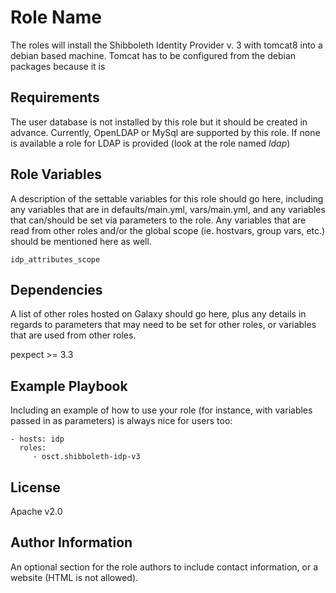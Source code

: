 Role Name
=========

The roles will install the Shibboleth Identity Provider v. 3 with tomcat8 into a debian based machine.
Tomcat has to be configured from the debian packages because it is

Requirements
------------

The user database is not installed by this role but it should be created in advance. Currently, OpenLDAP or MySql are supported by this role.
If none is available a role for LDAP is provided (look at the role named *ldap*)

Role Variables
--------------

A description of the settable variables for this role should go here, including any variables that are in defaults/main.yml, vars/main.yml, and any variables that can/should be set via parameters to the role. Any variables that are read from other roles and/or the global scope (ie. hostvars, group vars, etc.) should be mentioned here as well.


``idp_attributes_scope``

Dependencies
------------

A list of other roles hosted on Galaxy should go here, plus any details in regards to parameters that may need to be set for other roles, or variables that are used from other roles.

pexpect >= 3.3

Example Playbook
----------------

Including an example of how to use your role (for instance, with variables passed in as parameters) is always nice for users too:

    - hosts: idp
      roles:
         - osct.shibboleth-idp-v3

License
-------

Apache v2.0

Author Information
------------------

An optional section for the role authors to include contact information, or a website (HTML is not allowed).
